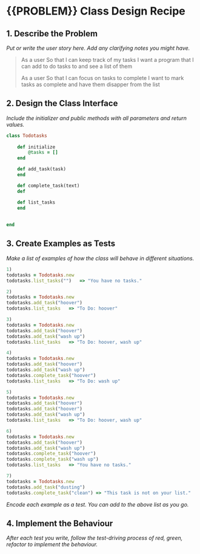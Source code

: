 # {{PROBLEM}} Class Design Recipe

## 1. Describe the Problem

_Put or write the user story here. Add any clarifying notes you might have._

 > As a user
 > So that I can keep track of my tasks
 > I want a program that I can add to do tasks to and see a list of them
 >
 > As a user
 > So that I can focus on tasks to complete
 > I want to mark tasks as complete and have them disapper from the list


## 2. Design the Class Interface

_Include the initializer and public methods with all parameters and return values._

```ruby
class Todotasks
    
    def initialize
        @tasks = []
    end

    def add_task(task)
    end

    def complete_task(text)
    def

    def list_tasks
    end
    
    
end
```

## 3. Create Examples as Tests

_Make a list of examples of how the class will behave in different situations._

```ruby
1)
todotasks = Todotasks.new
todotasks.list_tasks("")   => "You have no tasks."

2)
todotasks = Todotasks.new
todotasks.add_task("hoover")
todotasks.list_tasks   => "To Do: hoover"

3) 
todotasks = Todotasks.new
todotasks.add_task("hoover")
todotasks.add_task("wash up")
todotasks.list_tasks   => "To Do: hoover, wash up"

4) 
todotasks = Todotasks.new
todotasks.add_task("hoover")
todotasks.add_task("wash up")
todotasks.complete_task("hoover")
todotasks.list_tasks   => "To Do: wash up"

5)
todotasks = Todotasks.new
todotasks.add_task("hoover")
todotasks.add_task("hoover")
todotasks.add_task("wash up")
todotasks.list_tasks   => "To Do: hoover, wash up"

6)
todotasks = Todotasks.new
todotasks.add_task("hoover")
todotasks.add_task("wash up")
todotasks.complete_task("hoover")
todotasks.complete_task("wash up")
todotasks.list_tasks   => "You have no tasks."

7)
todotasks = Todotasks.new
todotasks.add_task("dusting")
todotasks.complete_task("clean") => "This task is not on your list."


```

_Encode each example as a test. You can add to the above list as you go._

## 4. Implement the Behaviour

_After each test you write, follow the test-driving process of red, green, refactor to implement the behaviour._